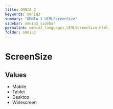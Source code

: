 ```yaml
---
title: OMNIA 3
keywords: omnia3
summary: "OMNIA 3 UIMLScreenSize"
sidebar: omnia3_sidebar
permalink: omnia3_languages_UIMLScreenSize.html
folder: omnia3
---
```


# ScreenSize
## Values

- Mobile
- Tablet
- Desktop
- Widescreen


